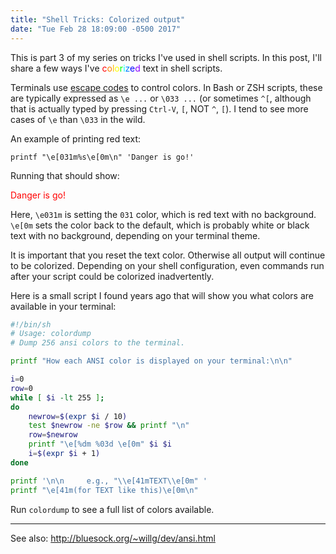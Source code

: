 ```yaml
---
title: "Shell Tricks: Colorized output"
date: "Tue Feb 28 18:09:00 -0500 2017"
---
```


This is part 3 of my series on tricks I've used in shell scripts. In this
post, I'll share a few ways I've <span style="color:#ff0000;">c</span><span
style="color:#ff7f00;">o</span><span style="color:#ffbf00;">l</span><span
style="color:#ffff00;">o</span><span style="color:#00ff00;">r</span><span
style="color:#00ffff;">i</span><span style="color:#0080ff;">z</span><span
style="color:#0000ff;">e</span><span style="color:#8b00ff;">d</span> text in
shell scripts.

Terminals use [escape codes][ANSI Escape Codes] to control colors. In Bash or
ZSH scripts, these are typically expressed as `\e ...` or `\033 ...` (or
sometimes `^[`, although that is actually typed by pressing `Ctrl-V`, `[`, NOT
`^`, `[`). I tend to see more cases of `\e` than `\033` in the wild.

An example of printing red text:

```
printf "\e[031m%s\e[0m\n" 'Danger is go!'
```

Running that should show:

<span style="color:#ff0000;">Danger is go!</span>

Here, `\e031m` is setting the `031` color, which is red text with no
background. `\e[0m` sets the color back to the default, which is probably
white or black text with no background, depending on your terminal theme.

It is important that you reset the text color. Otherwise all output will
continue to be colorized. Depending on your shell configuration, even commands
run after your script could be colorized inadvertently.

Here is a small script I found years ago that will show you what colors are
available in your terminal:

```bash
#!/bin/sh
# Usage: colordump
# Dump 256 ansi colors to the terminal.

printf "How each ANSI color is displayed on your terminal:\n\n"

i=0
row=0
while [ $i -lt 255 ];
do
    newrow=$(expr $i / 10)
    test $newrow -ne $row && printf "\n"
    row=$newrow
    printf "\e[%dm %03d \e[0m" $i $i
    i=$(expr $i + 1)
done

printf '\n\n     e.g., "\\e[41mTEXT\\e[0m" '
printf "\e[41m(for TEXT like this)\e[0m\n"
```

Run `colordump` to see a full list of colors available.

---

See also: <http://bluesock.org/~willg/dev/ansi.html>

[ANSI Escape Codes]: https://en.wikipedia.org/wiki/ANSI_escape_code
